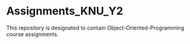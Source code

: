 # Assignments_KNU_Y2
This repository is designated to contain Object-Oriented-Programming course assignments.
